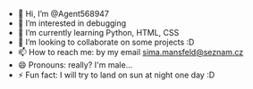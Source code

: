 - 👋 Hi, I’m @Agent568947
- 👀 I’m interested in debugging
- 🌱 I’m currently learning Python, HTML, CSS
- 💞️ I’m looking to collaborate on some projects :D
- 📫 How to reach me: by my email sima.mansfeld@seznam.cz 
- 😄 Pronouns: really? I'm male...
- ⚡ Fun fact: I will try to land on sun at night one day :D

<!---
Agent568947/Agent568947 is a ✨ special ✨ repository because its `README.md` (this file) appears on your GitHub profile.
You can click the Preview link to take a look at your changes.
--->
